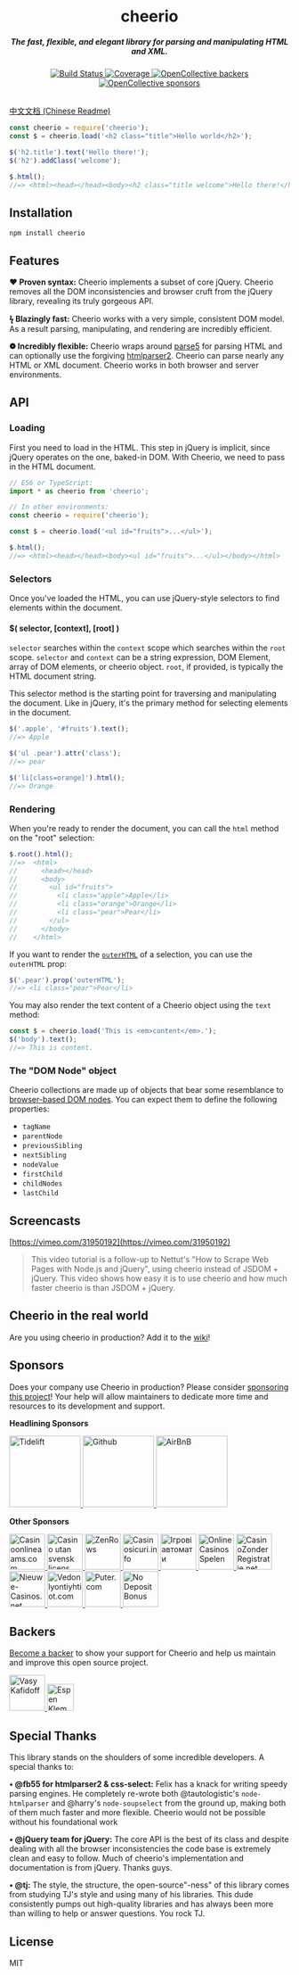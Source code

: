 <h1 align="center">cheerio</h1>

<h5 align="center">The fast, flexible, and elegant library for parsing and manipulating HTML and XML.</h5>

<div align="center">
  <a href="https://github.com/cheeriojs/cheerio/actions/workflows/ci.yml">
    <img src="https://github.com/cheeriojs/cheerio/actions/workflows/ci.yml/badge.svg" alt="Build Status">
  </a>
  <a href="https://coveralls.io/github/cheeriojs/cheerio">
    <img src="https://img.shields.io/coveralls/github/cheeriojs/cheerio/main" alt="Coverage">
  </a>
  <a href="#backers">
    <img src="https://img.shields.io/opencollective/backers/cheerio" alt="OpenCollective backers">
  </a>
  <a href="#sponsors">
    <img src="https://img.shields.io/opencollective/sponsors/cheerio" alt="OpenCollective sponsors">
  </a>
</div>

<br>

[中文文档 (Chinese Readme)](https://github.com/cheeriojs/cheerio/wiki/Chinese-README)

```js
const cheerio = require('cheerio');
const $ = cheerio.load('<h2 class="title">Hello world</h2>');

$('h2.title').text('Hello there!');
$('h2').addClass('welcome');

$.html();
//=> <html><head></head><body><h2 class="title welcome">Hello there!</h2></body></html>
```

## Installation

`npm install cheerio`

## Features

**&#10084; Proven syntax:** Cheerio implements a subset of core jQuery. Cheerio
removes all the DOM inconsistencies and browser cruft from the jQuery library,
revealing its truly gorgeous API.

**&#991; Blazingly fast:** Cheerio works with a very simple, consistent DOM
model. As a result parsing, manipulating, and rendering are incredibly
efficient.

**&#10049; Incredibly flexible:** Cheerio wraps around
[parse5](https://github.com/inikulin/parse5) for parsing HTML and can optionally
use the forgiving [htmlparser2](https://github.com/fb55/htmlparser2/). Cheerio
can parse nearly any HTML or XML document. Cheerio works in both browser and
server environments.

## API

### Loading

First you need to load in the HTML. This step in jQuery is implicit, since
jQuery operates on the one, baked-in DOM. With Cheerio, we need to pass in the
HTML document.

```js
// ES6 or TypeScript:
import * as cheerio from 'cheerio';

// In other environments:
const cheerio = require('cheerio');

const $ = cheerio.load('<ul id="fruits">...</ul>');

$.html();
//=> <html><head></head><body><ul id="fruits">...</ul></body></html>
```

### Selectors

Once you've loaded the HTML, you can use jQuery-style selectors to find elements
within the document.

#### \$( selector, [context], [root] )

`selector` searches within the `context` scope which searches within the `root`
scope. `selector` and `context` can be a string expression, DOM Element, array
of DOM elements, or cheerio object. `root`, if provided, is typically the HTML
document string.

This selector method is the starting point for traversing and manipulating the
document. Like in jQuery, it's the primary method for selecting elements in the
document.

```js
$('.apple', '#fruits').text();
//=> Apple

$('ul .pear').attr('class');
//=> pear

$('li[class=orange]').html();
//=> Orange
```

### Rendering

When you're ready to render the document, you can call the `html` method on the
"root" selection:

```js
$.root().html();
//=>  <html>
//      <head></head>
//      <body>
//        <ul id="fruits">
//          <li class="apple">Apple</li>
//          <li class="orange">Orange</li>
//          <li class="pear">Pear</li>
//        </ul>
//      </body>
//    </html>
```

If you want to render the
[`outerHTML`](https://developer.mozilla.org/en-US/docs/Web/API/Element/outerHTML)
of a selection, you can use the `outerHTML` prop:

```js
$('.pear').prop('outerHTML');
//=> <li class="pear">Pear</li>
```

You may also render the text content of a Cheerio object using the `text`
method:

```js
const $ = cheerio.load('This is <em>content</em>.');
$('body').text();
//=> This is content.
```

### The "DOM Node" object

Cheerio collections are made up of objects that bear some resemblance to
[browser-based DOM nodes](https://developer.mozilla.org/en-US/docs/Web/API/Node).
You can expect them to define the following properties:

- `tagName`
- `parentNode`
- `previousSibling`
- `nextSibling`
- `nodeValue`
- `firstChild`
- `childNodes`
- `lastChild`

## Screencasts

[https://vimeo.com/31950192](https://vimeo.com/31950192)

> This video tutorial is a follow-up to Nettut's "How to Scrape Web Pages with
> Node.js and jQuery", using cheerio instead of JSDOM + jQuery. This video shows
> how easy it is to use cheerio and how much faster cheerio is than JSDOM +
> jQuery.

## Cheerio in the real world

Are you using cheerio in production? Add it to the
[wiki](https://github.com/cheeriojs/cheerio/wiki/Cheerio-in-Production)!

## Sponsors

Does your company use Cheerio in production? Please consider
[sponsoring this project](https://github.com/cheeriojs/cheerio?sponsor=1)! Your
help will allow maintainers to dedicate more time and resources to its
development and support.

**Headlining Sponsors**

<!-- BEGIN SPONSORS: headliner -->

<a href="https://tidelift.com/subscription/pkg/npm-cheerio" target="_blank" rel="noopener noreferrer">
            <img height="128px" width="128px" src="https://humble.imgix.net/https%3A%2F%2Fgithub.com%2Ftidelift.png?ixlib=js-3.8.0&w=128&h=128&fit=fillmax&fill=solid&s=0713e6ee5c7ab01e7559df695c1e8cd9" title="Tidelift" alt="Tidelift"></img>
          </a>
<a href="https://github.com/" target="_blank" rel="noopener noreferrer">
            <img height="128px" width="128px" src="https://humble.imgix.net/https%3A%2F%2Fgithub.com%2Fgithub.png?ixlib=js-3.8.0&w=128&h=128&fit=fillmax&fill=solid&s=a1e87ca289de84eb32ea85432cf8ad11" title="Github" alt="Github"></img>
          </a>
<a href="https://www.airbnb.com/" target="_blank" rel="noopener noreferrer">
            <img height="128px" width="128px" src="https://humble.imgix.net/https%3A%2F%2Fgithub.com%2Fairbnb.png?ixlib=js-3.8.0&w=128&h=128&fit=fillmax&fill=solid&s=384cad45e10faea516202ad10801f895" title="AirBnB" alt="AirBnB"></img>
          </a>

<!-- END SPONSORS -->

**Other Sponsors**

<!-- BEGIN SPONSORS: sponsor -->

<a href="https://www.casinoonlineaams.com" target="_blank" rel="noopener noreferrer">
            <img height="64px" width="64px" src="https://humble.imgix.net/https%3A%2F%2Fimages.opencollective.com%2Fcasinoonlineaamscom%2Fc59b0fd%2Flogo.png?ixlib=js-3.8.0&w=64&h=64&fit=fillmax&fill=solid&s=7b90355c5df11c3ac489869b01279fee" title="Casinoonlineaams.com" alt="Casinoonlineaams.com"></img>
          </a>
<a href="https://casinoutansvensklicens.co/" target="_blank" rel="noopener noreferrer">
            <img height="64px" width="64px" src="https://humble.imgix.net/https%3A%2F%2Fimages.opencollective.com%2Fcasino-utan-svensk-licens3%2Ff7e9357%2Flogo.png?ixlib=js-3.8.0&w=64&h=64&fit=fillmax&fill=solid&s=45ea355f0c3411592219714943df29dd" title="Casino utan svensk licens" alt="Casino utan svensk licens"></img>
          </a>
<a href="https://www.zenrows.com" target="_blank" rel="noopener noreferrer">
            <img height="64px" width="64px" src="https://humble.imgix.net/https%3A%2F%2Fimages.opencollective.com%2Fzenrows%2F3199d4b%2Flogo.png?ixlib=js-3.8.0&w=64&h=64&fit=fillmax&fill=solid&s=8a51972a1004283672506d2e3aedd25b" title="ZenRows" alt="ZenRows"></img>
          </a>
<a href="https://casinosicuri.info/" target="_blank" rel="noopener noreferrer">
            <img height="64px" width="64px" src="https://humble.imgix.net/https%3A%2F%2Fimages.opencollective.com%2Fcasinosicuri-info%2F5dc691c%2Favatar.png?ixlib=js-3.8.0&w=64&h=64&fit=fillmax&fill=solid&s=66bff23a6f3379305e049abd87368780" title="Casinosicuri.info" alt="Casinosicuri.info"></img>
          </a>
<a href="https://slotoking.ua/" target="_blank" rel="noopener noreferrer">
            <img height="64px" width="64px" src="https://humble.imgix.net/https%3A%2F%2Fimages.opencollective.com%2Figrovye-avtomaty-ua%2F96bfde3%2Flogo.png?ixlib=js-3.8.0&w=64&h=64&fit=fillmax&fill=solid&s=07091c88a0b859ecaa81ef10fadf3075" title="Ігрові автомати" alt="Ігрові автомати"></img>
          </a>
<a href="https://onlinecasinosspelen.com" target="_blank" rel="noopener noreferrer">
            <img height="64px" width="64px" src="https://humble.imgix.net/https%3A%2F%2Fimages.opencollective.com%2Fonlinecasinosspelen%2F4ce3830%2Flogo.png?ixlib=js-3.8.0&w=64&h=64&fit=fillmax&fill=solid&s=60e5dd9f3993a754d0e5d47a43ff7462" title="OnlineCasinosSpelen" alt="OnlineCasinosSpelen"></img>
          </a>
<a href="https://casinoZonderregistratie.net/" target="_blank" rel="noopener noreferrer">
            <img height="64px" width="64px" src="https://humble.imgix.net/https%3A%2F%2Fimages.opencollective.com%2Fczrnet%2F24e6252%2Flogo.png?ixlib=js-3.8.0&w=64&h=64&fit=fillmax&fill=solid&s=d9b81b3c39bca4d3a8f279e79c5eec8d" title="CasinoZonderRegistratie.net" alt="CasinoZonderRegistratie.net"></img>
          </a>
<a href="https://Nieuwe-Casinos.net" target="_blank" rel="noopener noreferrer">
            <img height="64px" width="64px" src="https://humble.imgix.net/https%3A%2F%2Fimages.opencollective.com%2Fnieuwecasinos%2Fee150d6%2Flogo.png?ixlib=js-3.8.0&w=64&h=64&fit=fillmax&fill=solid&s=c2663f8b5dcfc983ef5641028d7b430b" title="Nieuwe-Casinos.net" alt="Nieuwe-Casinos.net"></img>
          </a>
<a href="https://vedonlyontiyhtiot.com/" target="_blank" rel="noopener noreferrer">
            <img height="64px" width="64px" src="https://humble.imgix.net/https%3A%2F%2Fimages.opencollective.com%2Fvedonlyontiyhtiot-com%2Favatar.png?ixlib=js-3.8.0&w=64&h=64&fit=fillmax&fill=solid&s=9983cbab4b2e4b4f715c31acaa27bea6" title="Vedonlyontiyhtiot.com" alt="Vedonlyontiyhtiot.com"></img>
          </a>
<a href="https://puter.com/" target="_blank" rel="noopener noreferrer">
            <img height="64px" width="64px" src="https://humble.imgix.net/https%3A%2F%2Fimages.opencollective.com%2Fputer%2Ff8643c4%2Favatar.png?ixlib=js-3.8.0&w=64&h=64&fit=fillmax&fill=solid&s=533e28124d885c9d8b261e464db029c5" title="Puter.com" alt="Puter.com"></img>
          </a>
<a href="https://www.nodepositcasinobonus.org/" target="_blank" rel="noopener noreferrer">
            <img height="64px" width="64px" src="https://humble.imgix.net/https%3A%2F%2Fimages.opencollective.com%2Fno-deposit-bonus%2F912e261%2Flogo.png?ixlib=js-3.8.0&w=64&h=64&fit=fillmax&fill=solid&s=ce708f21996657eef8c5207fb84312b5" title="No Deposit Bonus" alt="No Deposit Bonus"></img>
          </a>

<!-- END SPONSORS -->

## Backers

[Become a backer](https://github.com/cheeriojs/cheerio?sponsor=1) to show your
support for Cheerio and help us maintain and improve this open source project.

<!-- BEGIN SPONSORS: backer -->

<a href="https://kafidoff.com" target="_blank" rel="noopener noreferrer">
            <img height="64px" width="64px" src="https://humble.imgix.net/https%3A%2F%2Fimages.opencollective.com%2Fkafidoff-vasy%2Fd7ff85c%2Favatar.png?ixlib=js-3.8.0&w=64&h=64&fit=fillmax&fill=solid&s=a41c66c2f9b1d3a7a241e425e7aa2d09" title="Vasy Kafidoff" alt="Vasy Kafidoff"></img>
          </a>
<a href="https://medium.com/norch" target="_blank" rel="noopener noreferrer">
            <img height="48px" width="48px" src="https://humble.imgix.net/https%3A%2F%2Fimages.opencollective.com%2Fespenklem%2F7e8cd40%2Favatar.png?ixlib=js-3.8.0&w=48&h=48&fit=fillmax&fill=solid&s=f727bc0f59d1738188ec8e4499123149" title="Espen Klem" alt="Espen Klem"></img>
          </a>

<!-- END SPONSORS -->

## Special Thanks

This library stands on the shoulders of some incredible developers. A special
thanks to:

**&#8226; @fb55 for htmlparser2 & css-select:** Felix has a knack for writing
speedy parsing engines. He completely re-wrote both @tautologistic's
`node-htmlparser` and @harry's `node-soupselect` from the ground up, making both
of them much faster and more flexible. Cheerio would not be possible without his
foundational work

**&#8226; @jQuery team for jQuery:** The core API is the best of its class and
despite dealing with all the browser inconsistencies the code base is extremely
clean and easy to follow. Much of cheerio's implementation and documentation is
from jQuery. Thanks guys.

**&#8226; @tj:** The style, the structure, the open-source"-ness" of this
library comes from studying TJ's style and using many of his libraries. This
dude consistently pumps out high-quality libraries and has always been more than
willing to help or answer questions. You rock TJ.

## License

MIT

